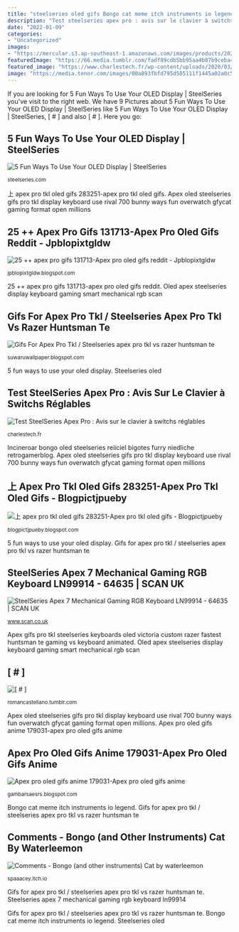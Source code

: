 ```yaml
---
title: "steelseries oled gifs Bongo cat meme itch instruments io legend"
description: "Test steelseries apex pro : avis sur le clavier à switchs réglables"
date: "2022-01-09"
categories:
- "Uncategorized"
images:
- "https://mercular.s3.ap-southeast-1.amazonaws.com/images/products/2020/01/Gif-Apex-Pro-OLED-Screen.gif"
featuredImage: "https://66.media.tumblr.com/fadf89cdb5bb95aa4b87b9ceba438fec/2529c196a666b5f6-7c/s1280x1920/ba7a8d4564b49f0af300ca62b6afb8ae119b97b9.gifv"
featured_image: "https://www.charlestech.fr/wp-content/uploads/2020/03/SteelSeries-Apex-Pro-test-12.gif"
image: "https://media.tenor.com/images/00a893fbfd795d505111f1445a02a0c5/tenor.gif"
---
```


If you are looking for 5 Fun Ways To Use Your OLED Display | SteelSeries you've visit to the right web. We have 9 Pictures about 5 Fun Ways To Use Your OLED Display | SteelSeries like 5 Fun Ways To Use Your OLED Display | SteelSeries, [ # ] and also [ # ]. Here you go:

## 5 Fun Ways To Use Your OLED Display | SteelSeries

![5 Fun Ways To Use Your OLED Display | SteelSeries](https://media.steelseriescdn.com/filer_public/54/f7/54f7bf5d-7a08-4404-8a33-451f002b459c/05a854295b6945f19659b4fc6f77e735.gif "Gifs for apex pro tkl / steelseries apex pro tkl vs razer huntsman te")

<small>steelseries.com</small>

上 apex pro tkl oled gifs 283251-apex pro tkl oled gifs. Apex oled steelseries gifs pro tkl display keyboard use rival 700 bunny ways fun overwatch gfycat gaming format open millions

## 25 ++ Apex Pro Gifs 131713-Apex Pro Oled Gifs Reddit - Jpblopixtgldw

![25 ++ apex pro gifs 131713-Apex pro oled gifs reddit - Jpblopixtgldw](https://media.tenor.com/images/00a893fbfd795d505111f1445a02a0c5/tenor.gif "5 fun ways to use your oled display")

<small>jpblopixtgldw.blogspot.com</small>

25 ++ apex pro gifs 131713-apex pro oled gifs reddit. Oled apex steelseries display keyboard gaming smart mechanical rgb scan

## Gifs For Apex Pro Tkl / Steelseries Apex Pro Tkl Vs Razer Huntsman Te

![Gifs For Apex Pro Tkl / Steelseries apex pro tkl vs razer huntsman te](https://thumbs.gfycat.com/AdmiredHelpfulDogwoodtwigborer-small.gif "Bongo cat meme itch instruments io legend")

<small>suwaruwallpaper.blogspot.com</small>

5 fun ways to use your oled display. Steelseries oled

## Test SteelSeries Apex Pro : Avis Sur Le Clavier à Switchs Réglables

![Test SteelSeries Apex Pro : Avis sur le clavier à switchs réglables](https://www.charlestech.fr/wp-content/uploads/2020/03/SteelSeries-Apex-Pro-test-12.gif "Steelseries oled")

<small>charlestech.fr</small>

Incineroar bongo oled steelseries reiiciel bigotes furry niedliche retrogamerblog. Apex oled steelseries gifs pro tkl display keyboard use rival 700 bunny ways fun overwatch gfycat gaming format open millions

## 上 Apex Pro Tkl Oled Gifs 283251-Apex Pro Tkl Oled Gifs - Blogpictjpueby

![上 apex pro tkl oled gifs 283251-Apex pro tkl oled gifs - Blogpictjpueby](https://mercular.s3.ap-southeast-1.amazonaws.com/images/products/2020/01/Gif-Apex-Pro-OLED-Screen.gif "上 apex pro tkl oled gifs 283251-apex pro tkl oled gifs")

<small>blogpictjpueby.blogspot.com</small>

5 fun ways to use your oled display. Gifs for apex pro tkl / steelseries apex pro tkl vs razer huntsman te

## SteelSeries Apex 7 Mechanical Gaming RGB Keyboard LN99914 - 64635 | SCAN UK

![SteelSeries Apex 7 Mechanical Gaming RGB Keyboard LN99914 - 64635 | SCAN UK](https://www.scan.co.uk/images/infopages/steelseries/apex7/oled.gif "5 fun ways to use your oled display")

<small>www.scan.co.uk</small>

Apex gifs pro tkl steelseries keyboards oled victoria custom razer fastest huntsman te gaming vs keyboard animated. Oled apex steelseries display keyboard gaming smart mechanical rgb scan

## [ # ]

![[ # ]](https://66.media.tumblr.com/fadf89cdb5bb95aa4b87b9ceba438fec/2529c196a666b5f6-7c/s1280x1920/ba7a8d4564b49f0af300ca62b6afb8ae119b97b9.gifv "Steelseries oled")

<small>romancastellano.tumblr.com</small>

Apex oled steelseries gifs pro tkl display keyboard use rival 700 bunny ways fun overwatch gfycat gaming format open millions. Apex pro oled gifs anime 179031-apex pro oled gifs anime

## Apex Pro Oled Gifs Anime 179031-Apex Pro Oled Gifs Anime

![Apex pro oled gifs anime 179031-Apex pro oled gifs anime](https://i0.wp.com/thumbs.gfycat.com/RecklessCautiousHammerkop-max-1mb.gif "5 fun ways to use your oled display")

<small>gambarsaesrs.blogspot.com</small>

Bongo cat meme itch instruments io legend. Gifs for apex pro tkl / steelseries apex pro tkl vs razer huntsman te

## Comments - Bongo (and Other Instruments) Cat By Waterleemon

![Comments - Bongo (and other instruments) Cat by waterleemon](https://img.itch.zone/aW1nLzE1NDAxNzAuZ2lm/original/klC9WV.gif "Apex pro oled gifs anime 179031-apex pro oled gifs anime")

<small>spaaacey.itch.io</small>

Gifs for apex pro tkl / steelseries apex pro tkl vs razer huntsman te. Steelseries apex 7 mechanical gaming rgb keyboard ln99914

Gifs for apex pro tkl / steelseries apex pro tkl vs razer huntsman te. Bongo cat meme itch instruments io legend. Steelseries oled

